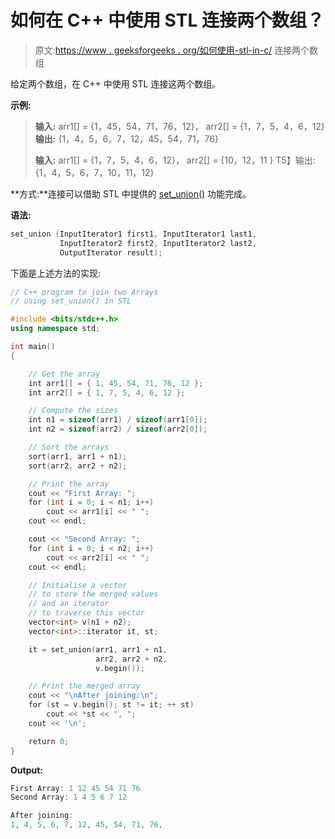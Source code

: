 # 如何在 C++ 中使用 STL 连接两个数组？

> 原文:[https://www . geeksforgeeks . org/如何使用-stl-in-c/](https://www.geeksforgeeks.org/how-to-join-two-arrays-using-stl-in-c/) 连接两个数组

给定两个数组，在 C++ 中使用 STL 连接这两个数组。

**示例:**

> **输入:**
> arr1[] = {1，45，54，71，76，12}，
> arr2[] = {1，7，5，4，6，12}
> **输出:** {1，4，5，6，7，12，45，54，71，76}
> 
> **输入:**
> arr1[] = {1，7，5，4，6，12}，
> arr2[] = {10，12，11 }
> T5】输出: {1，4，5，6，7，10，11，12}

**方式:**连接可以借助 STL 中提供的 [set_union()](https://www.geeksforgeeks.org/std-set_union-in-cpp/) 功能完成。

**语法:**

```cpp
set_union (InputIterator1 first1, InputIterator1 last1,
           InputIterator2 first2, InputIterator2 last2,
           OutputIterator result);

```

下面是上述方法的实现:

```cpp
// C++ program to join two Arrays
// using set_union() in STL

#include <bits/stdc++.h>
using namespace std;

int main()
{

    // Get the array
    int arr1[] = { 1, 45, 54, 71, 76, 12 };
    int arr2[] = { 1, 7, 5, 4, 6, 12 };

    // Compute the sizes
    int n1 = sizeof(arr1) / sizeof(arr1[0]);
    int n2 = sizeof(arr2) / sizeof(arr2[0]);

    // Sort the arrays
    sort(arr1, arr1 + n1);
    sort(arr2, arr2 + n2);

    // Print the array
    cout << "First Array: ";
    for (int i = 0; i < n1; i++)
        cout << arr1[i] << " ";
    cout << endl;

    cout << "Second Array: ";
    for (int i = 0; i < n2; i++)
        cout << arr2[i] << " ";
    cout << endl;

    // Initialise a vector
    // to store the merged values
    // and an iterator
    // to traverse this vector
    vector<int> v(n1 + n2);
    vector<int>::iterator it, st;

    it = set_union(arr1, arr1 + n1,
                   arr2, arr2 + n2,
                   v.begin());

    // Print the merged array
    cout << "\nAfter joining:\n";
    for (st = v.begin(); st != it; ++ st)
        cout << *st << ", ";
    cout << '\n';

    return 0;
}
```

**Output:**

```cpp
First Array: 1 12 45 54 71 76 
Second Array: 1 4 5 6 7 12 

After joining:
1, 4, 5, 6, 7, 12, 45, 54, 71, 76,

```